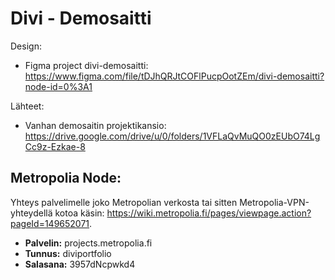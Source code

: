 # Divi - Demosaitti

Design:

- Figma project divi-demosaitti: https://www.figma.com/file/tDJhQRJtCOFlPucpOotZEm/divi-demosaitti?node-id=0%3A1

Lähteet:

- Vanhan demosaitin projektikansio: https://drive.google.com/drive/u/0/folders/1VFLaQvMuQO0zEUbO74LgCc9z-Ezkae-8

## Metropolia Node:

Yhteys palvelimelle joko Metropolian verkosta tai sitten Metropolia-VPN-yhteydellä kotoa käsin: https://wiki.metropolia.fi/pages/viewpage.action?pageId=149652071.

- **Palvelin:** projects.metropolia.fi
- **Tunnus:** diviportfolio
- **Salasana:** 3957dNcpwkd4






